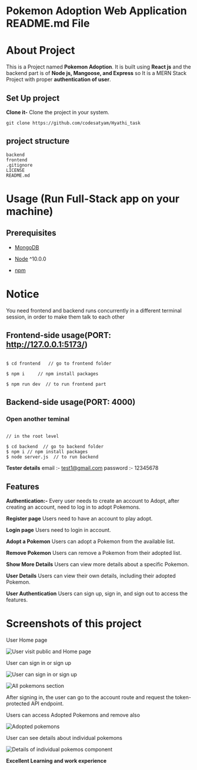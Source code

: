 

#  Pokemon Adoption Web Application README.md File

 


# About Project

 This is a Project named  **Pokemon Adoption**. It is built using **React js** and the backend part is of **Node js, Mangoose, and Express** so It is a MERN Stack Project with proper **authentication of user**.

##  Set Up project

 **Clone it-** Clone the project in your system.
 ```terminal
 git clone https://github.com/codesatyam/Hyathi_task
```
## project structure

```terminal
backend  
frontend
.gitignore
LICENSE
README.md
```

# Usage (Run Full-Stack app on your machine)

  

## Prerequisites

- [MongoDB](https://gist.github.com/nrollr/9f523ae17ecdbb50311980503409aeb3)

- [Node](https://nodejs.org/en/download/) ^10.0.0

- [npm](https://nodejs.org/en/download/package-manager/)

  

# Notice
You need frontend and backend runs concurrently in a different terminal session, in order to make them talk to each other

## Frontend-side usage(PORT: http://127.0.0.1:5173/)

```terminal

$ cd frontend   // go to frontend folder

$ npm i     // npm install packages

$ npm run dev  // to run frontend part

```
## Backend-side usage(PORT: 4000)

  

### Open another teminal 

  

  

```terminal

// in the root level

$ cd backend  // go to backend folder
$ npm i // npm install packages
$ node server.js  // to run backend

```

   
**Tester details**
email :- test1@gmail.com
password :- 12345678
 

 

## Features


 **Authentication:-** 
 Every user needs to create an account to Adopt, after creating an account, need to log in to adopt Pokemons.

**Register page** 
 Users need to have an account to play adopt.

**Login page** 
 Users need to login in account. 
 
 **Adopt a Pokemon**
  Users can adopt a Pokemon from the available list.
  
  **Remove Pokemon**
   Users can remove a Pokemon from their adopted list.
   
 **Show More Details**
 Users can view more details about a specific Pokemon.

**User Details**
 Users can view their own details, including their adopted Pokemon.
 
**User Authentication** 
Users can sign up, sign in, and sign out to access the features.
  
 
# Screenshots of this project

  

User Home page

![User visit public and Home page](https://imgur.com/QkPrQUN.png)

  

User can sign in or sign up

![User can sign in or sign up](https://imgur.com/ijPttAy.png)

  

![All pokemons section](https://imgur.com/k0UmNMk.png)

  

After signing in, the user can go to the account route and request the token-protected API endpoint.

Users can access Adopted Pokemons and remove also

![Adopted pokemons](https://imgur.com/Q5tSGNg.png)

User can see details about individual pokemons

![Details of individual pokemos component](https://imgur.com/WPl7nUJ.png)

**Excellent Learning and work experience**